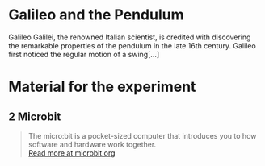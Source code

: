 # Galileo and the Pendulum

Galileo Galilei, the renowned Italian scientist, is credited with discovering the remarkable properties of the pendulum in the late 16th century. Galileo first noticed the regular motion of a swing[...] 

# Material for the experiment

## 2 Microbit

> The micro:bit is a pocket-sized computer that introduces you to how software and hardware work together.  
> [Read more at microbit.org](https://microbit.org/get-started/what-is-the-microbit/)
